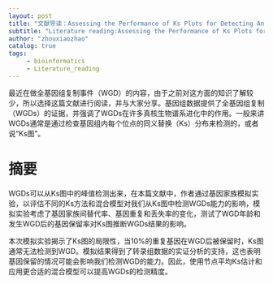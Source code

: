 ```yaml
---
layout: post
title: "文献导读：Assessing the Performance of Ks Plots for Detecting Ancient Whole Genome Duplications"
subtitle: "Literature reading:Assessing the Performance of Ks Plots for Detecting Ancient Whole Genome Duplications"
author: "zhouxiaozhao"
catalog: true
tags:
     - bioinformatics
     - Literature_reading
---
```


最近在做全基因组复制事件（WGD）的内容，由于之前对这方面的知识了解较少，所以选择这篇文献进行阅读，并与大家分享。基因组数据提供了全基因组复制（WGDs）的证据，并强调了WGDs在许多真核生物谱系进化中的作用。一般来讲WGDs通常是通过检查基因组内每个位点的同义替换（Ks）分布来检测的，或者说“Ks图”。

# 摘要

WGDs可以从Ks图中的峰值检测出来，在本篇文献中，作者通过基因家族模拟实验，以评估不同的Ks方法和混合模型对我们从Ks图中检测WGDs能力的影响，模拟实验考虑了基因家族间替代率、基因重复和丢失率的变化，测试了WGD年龄和发生WGD后的基因保留率对Ks图推断WGDs结果的影响。

本次模拟实验揭示了Ks图的局限性，当10%的重复基因在WGD后被保留时，Ks图通常无法检测到WGD。模拟结果得到了转录组数据的实证分析的支持，这也表明基因保留的情况可能会影响我们检测WGD的能力。因此，使用节点平均Ks估计和应用更合适的混合模型可以提高WGDs的检测精度。



